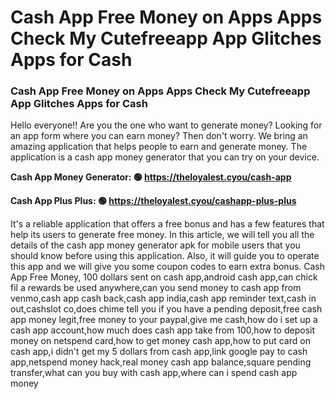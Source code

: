 # Cash App Free Money on Apps Apps Check My Cutefreeapp App Glitches Apps for Cash

### Cash App Free Money on Apps Apps Check My Cutefreeapp App Glitches Apps for Cash

Hello everyone!! Are you the one who want to generate money? Looking for an app form where you can earn money? Then don't worry. We bring an amazing application that helps people to earn and generate money. The application is a cash app money generator that you can try on your device.

<strong>Cash App Money Generator: 🟢 https://theloyalest.cyou/cash-app</strong>

<strong>Cash App Plus Plus: 🟢 https://theloyalest.cyou/cashapp-plus-plus</strong>

It's a reliable application that offers a free bonus and has a few features that help its users to generate free money. In this article, we will tell you all the details of the cash app money generator apk for mobile users that you should know before using this application. Also, it will guide you to operate this app and we will give you some coupon codes to earn extra bonus. Cash App Free Money, 100 dollars sent on cash app,android cash app,can chick fil a rewards be used anywhere,can you send money to cash app from venmo,cash app cash back,cash app india,cash app reminder text,cash in out,cashslot co,does chime tell you if you have a pending deposit,free cash app money legit,free money to your paypal,give me cash,how do i set up a cash app account,how much does cash app take from 100,how to deposit money on netspend card,how to get money cash app,how to put card on cash app,i didn't get my 5 dollars from cash app,link google pay to cash app,netspend money hack,real money cash app balance,square pending transfer,what can you buy with cash app,where can i spend cash app money
